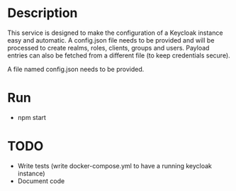 # Description

This service is designed to make the configuration of a Keycloak instance easy and automatic.
A config.json file needs to be provided and will be processed to create realms, roles, clients, groups and users.
Payload entries can also be fetched from a different file (to keep credentials secure).

A file named config.json needs to be provided.
# Run

- npm start

# TODO

- Write tests (write docker-compose.yml to have a running keycloak instance)
- Document code

